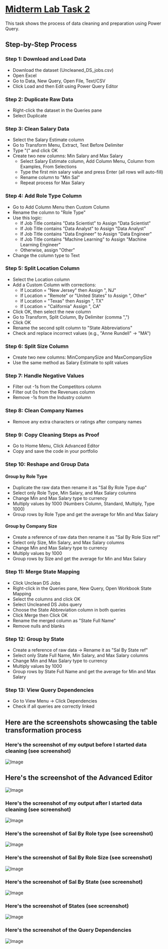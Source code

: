 # [Midterm Lab Task 2](https://github.com/user-attachments/files/19111495/Midterm.Lab.Task.2.xlsx)
This task shows the process of data cleaning and preparation using Power Query.
## Step-by-Step Process
### Step 1: Download and Load Data  
- Download the dataset (Uncleaned_DS_jobs.csv)
- Open Excel
- Go to Data, New Query, Open File, Text/CSV
- Click Load and then Edit using Power Query Editor  

### Step 2: Duplicate Raw Data  
- Right-click the dataset in the Queries pane
- Select Duplicate  

### Step 3: Clean Salary Data  
- Select the Salary Estimate column
-  Go to Transform Menu, Extract, Text Before Delimiter
- Type "(" and click OK
- Create two new columns: Min Salary and Max Salary  
   - Select Salary Estimate column, Add Column Menu, Column from Examples, From Selections  
   - Type the first min salary value and press Enter (all rows will auto-fill)  
   - Rename column to "Min Sal"  
   - Repeat process for Max Salary  

### Step 4: Add Role Type Column  
- Go to Add Column Menu then Custom Column
- Rename the column to "Role Type"
- Use this logic:  
   - If Job Title contains "Data Scientist" to Assign "Data Scientist"  
   - If Job Title contains "Data Analyst" to Assign "Data Analyst"  
   - If Job Title contains "Data Engineer" to Assign "Data Engineer"  
   - If Job Title contains "Machine Learning" to Assign "Machine Learning Engineer"  
   - Otherwise, assign "Other" 
- Change the column type to Text  

### Step 5: Split Location Column  
- Select the Location column  
- Add a Custom Column with corrections:  
   - If Location = "New Jersey" then Assign ", NJ"  
   - If Location = "Remote" or "United States" to Assign ", Other"  
   - If Location = "Texas" then Assign ", TX"  
   - If Location = "California" Assign ", CA" 
- Click OK, then select the new column  
- Go to Transform, Split Column, By Delimiter (comma ",")  
- Click OK  
- Rename the second split column to "State Abbreviations"  
- Check and replace incorrect values (e.g., "Anne Rundell" → "MA")  

### Step 6: Split Size Column  
- Create two new columns: MinCompanySize and MaxCompanySize
- Use the same method as Salary Estimate to split values  

### Step 7: Handle Negative Values  
- Filter out -1s from the Competitors column
- Filter out 0s from the Revenues column
- Remove -1s from the Industry column  

### Step 8: Clean Company Names  
- Remove any extra characters or ratings after company names  

### Step 9: Copy Cleaning Steps as Proof  
- Go to Home Menu, Click Advanced Editor
- Copy and save the code in your portfolio  



### Step 10: Reshape and Group Data  
#### Group by Role Type  
- Duplicate the raw data then rename it as "Sal By Role Type dup"
- Select only Role Type, Min Salary, and Max Salary columns
- Change Min and Max Salary type to currency
- Multiply values by 1000 (Numbers Column, Standard, Multiply, Type 1000)
- Group rows by Role Type and get the average for Min and Max Salary  

#### Group by Company Size  
- Create a reference of raw data then rename it as "Sal By Role Size ref"
-  Select only Size, Min Salary, and Max Salary columns
-   Change Min and Max Salary type to currency
-  Multiply values by 1000
-  Group rows by Size and get the average for Min and Max Salary  


### Step 11: Merge State Mapping  
- Click Unclean DS Jobs
- Right-click in the Queries pane, New Query, Open Workbook State Mapping
- Select the columns and click OK  
-  Select Uncleaned DS Jobs query
- Choose the State Abbreviation column in both queries
-  Click Merge then Click OK
-  Rename the merged column as "State Full Name"
-  Remove nulls and blanks
### Step 12: Group by State  
- Create a reference of raw data → Rename it as "Sal By State ref"  
- Select only State Full Name, Min Salary, and Max Salary columns
- Change Min and Max Salary type to currency
- Multiply values by 1000
- Group rows by State Full Name and get the average for Min and Max Salary  



### Step 13: View Query Dependencies  
- Go to View Menu → Click Dependencies
- Check if all queries are correctly linked  

## Here are the screenshots showcasing the table transformation process
### Here's the screenshot of my output before I started data cleaning (see screenshot)
![Image](https://github.com/user-attachments/assets/38ea140c-bb3b-44c1-b2cb-a25601ea8467)
## Here's the screenshot of the Advanced Editor
![Image](https://github.com/user-attachments/assets/363e27b5-76d2-4561-8907-6718216a3d45)
### Here's the screenshot of my output after I started data cleaning (see screenshot)
![Image](https://github.com/user-attachments/assets/dd368a40-ad15-4159-a5dd-3ab372efe33d)


### Here's the screenshot of Sal By Role type (see screenshot)
![Image](https://github.com/user-attachments/assets/4a2b5298-8a0b-4440-8e83-de4f0810d89d)
### Here's the screenshot of Sal By Role Size (see screenshot)
![Image](https://github.com/user-attachments/assets/f193001b-6da3-46fa-aa36-877f20cefc81)
### Here's the screenshot of Sal By State (see screenshot)
![Image](https://github.com/user-attachments/assets/d6e69440-32be-4cbf-af2c-5d8a99dfdcbc)
### Here's the screenshot of States (see screenshot)
![Image](https://github.com/user-attachments/assets/8c402690-1e7a-4253-899d-e0f74b6e302a)
### Here's the screenshot of the Query Dependencies
![Image](https://github.com/user-attachments/assets/e964092b-b535-4357-86aa-13795196b172)
